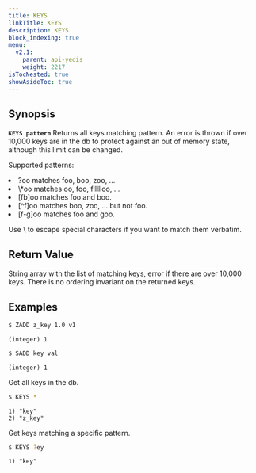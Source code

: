 ```yaml
---
title: KEYS
linkTitle: KEYS
description: KEYS
block_indexing: true
menu:
  v2.1:
    parent: api-yedis
    weight: 2217
isTocNested: true
showAsideToc: true
---
```


## Synopsis
<b>`KEYS pattern`</b>
Returns all keys matching pattern. An error is thrown if over 10,000 keys are in the db to protect
against an out of memory state, although this limit can be changed.

Supported patterns:
<li>?oo matches foo, boo, zoo, ... </li>
<li>\*oo matches oo, foo, fllllloo, ...</li>
<li>[fb]oo matches foo and boo.</li>
<li>[^f]oo matches boo, zoo, ... but not foo.</li>
<li>[f-g]oo matches foo and goo.</li>

Use \\ to escape special characters if you want to match them verbatim.

## Return Value
String array with the list of matching keys, error if there are over 10,000 keys. There is no 
ordering invariant on the returned keys.

## Examples

```sh
$ ZADD z_key 1.0 v1
```

```
(integer) 1
```

```sh
$ SADD key val
```

```
(integer) 1 
```

Get all keys in the db.

```sh
$ KEYS *
```

```
1) "key"
2) "z_key"
```

Get keys matching a specific pattern.

```sh
$ KEYS ?ey
```

```
1) "key"
```
